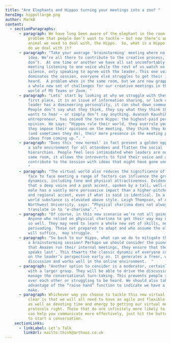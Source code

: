 ```yaml
---
title: "Are Elephants and Hippos turning your meetings into a zoo? "
heroImg: hippollarge.png
author: MarkB
content:
  - sectionParagraphs:
      - paragraph: We have long been aware of the elephant in the room – the obvious
          problem that people don’t want to tackle – but now there’s another
          animal we need to deal with, the Hippo.  So, what is a Hippo and how
          do we deal with it?
      - paragraph: "Take your average 'brainstorming' meeting where no idea is a bad
          idea. We’re all there to contribute to the creative process, except we
          don’t.  At one time or another we have all sat uncomfortably in a
          meeting listening to one voice while the rest of us watch on in near
          silence, only speaking to agree with the leader. This one voice
          dominates the session, everyone else struggles to get their ideas
          heard.  A problem when in the same room, but we are now grappling with
          a whole new set of challenges for our creative meetings in the virtual
          world of MS Teams or Zoom. "
      - paragraph: "Lets’ start by looking at why we struggle with these meetings in the
          first place, it is an issue of information sharing, or lack of. When a
          leader has a domineering personality, it can shut down communications.
          People don’t say what they think, they say what they think the leader
          wants to hear – or simply don’t say anything. Avanash Kaushik, a tech
          entrepreneur, has coined the term Hippo: the highest-paid person’s
          opinion. He says: “Hippos rule their world, they overrule your ideas,
          they impose their opinions on the meeting, they think they know best
          (and sometimes they do), their mere presence in the meeting prevents
          ideas from coming up.”. "
      - paragraph: "Does this 'new normal’ in fact present a golden opportunity to build
          a safe environment for all attendees and flatten the social
          hierarchies. People feel less intimidated when leaders are not in the
          same room, it allows the introverts to find their voice and actively
          contribute to the session with ideas that might have gone unnoticed. 
          "
      - paragraph: "The virtual world also reduces the significance of appearance. In a
          face to face meeting a range of factors can influence the group
          dynamics, including tone and physical attractiveness. Evidence shows
          that a deep voice and a posh accent, spoken by a tall, well-dressed
          male has a vastly more persuasive impact than a higher-pitched voice
          and regional accent, even if what is said is identical. In a virtual
          world substance is elevated above style. Leigh Thompson, of America’s
          Northwest University, says: “Physical charisma does not always
          translate in to ‘e-charisma’.”. "
      - paragraph: "Of course, in this new scenario we’re not all going to be winners.
          Anyone who relied on physical charisma to get their way may not fare
          so well. They may need to learn a whole new set of skills, new ways of
          persuading. Those not prepared to adapt and who assume the old ways
          will suffice,  may struggle.  "
      - paragraph: "So back to our Hippo, what can we do to mitigate their influence in
          a brainstorming session? Perhaps we should consider the pioneering way
          that Amazon run their internal meetings, they ensure that the 'leader
          speaks last'. This thwarts the classic dynamic of everyone converging
          on the leader’s perspective early on. It generates a freer, wiser
          discussion and works well in the online environment.  "
      - paragraph: "Another option to consider is a moderator, certainly for meetings
          with a larger group. They will be able to drive the discussion and
          manage the conversational turn-taking. This prevents people speaking
          over each other or struggling to be heard. We should also take
          advantage of the “raise hand” function to indicate we have a point to
          make.  "
      - paragraph: Whichever way you choose to tackle this new virtual world, what is
          clear is that we will all need to have an agile and flexible mindset
          as well as devoting time and energy to getting our virtual meeting
          protocols right. Those that do are infinitely more likely to win.  We
          can help you communicate more effectively, just hit the button below,
          to start a conversation.
    sectionLinks:
      - linkLabel: Let’s Talk
        linkUrl: mailto:think@arthaus.co.uk
---
```


